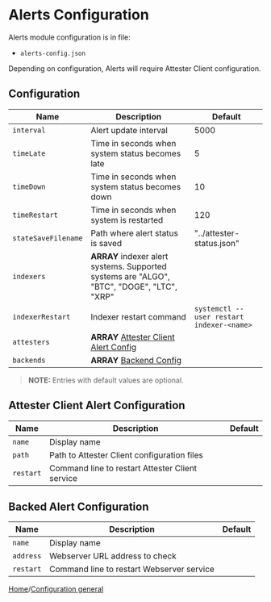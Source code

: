 # Alerts Configuration

Alerts module configuration is in file:

- `alerts-config.json`

Depending on configuration, Alerts will require Attester Client configuration.

## Configuration

| Name                | Description                                                                                | Default                                   |
| ------------------- | ------------------------------------------------------------------------------------------ | ----------------------------------------- |
| `interval`          | Alert update interval                                                                      | 5000                                      |
| `timeLate`          | Time in seconds when system status becomes late                                            | 5                                         |
| `timeDown`          | Time in seconds when system status becomes down                                            | 10                                        |
| `timeRestart`       | Time in seconds when system is restarted                                                   | 120                                       |
| `stateSaveFilename` | Path where alert status is saved                                                           | "../attester-status.json"                 |
| `indexers`          | **ARRAY** indexer alert systems. Supported systems are "ALGO", "BTC", "DOGE", "LTC", "XRP" |                                           |
| `indexerRestart`    | Indexer restart command                                                                    | `systemctl --user restart indexer-<name>` |
| `attesters`         | **ARRAY** [Attester Client Alert Config](#attester-client-alert-configuration)             |                                           |
| `backends`          | **ARRAY** [Backend Config](#backed-alert-configuration)                                    |                                           |

> **NOTE:**
> Entries with default values are optional.

## Attester Client Alert Configuration

| Name      | Description                                     | Default |
| --------- | ----------------------------------------------- | ------- |
| `name`    | Display name                                    |         |
| `path`    | Path to Attester Client configuration files     |         |
| `restart` | Command line to restart Attester Client service |         |

## Backed Alert Configuration

| Name      | Description                             | Default |
| --------- | --------------------------------------- | ------- |
| `name`    | Display name                            |         |
| `address` | Webserver URL address to check            |         |
| `restart` | Command line to restart Webserver service |         |

[Home](../README.md)/[Configuration general](./config-general.md)
